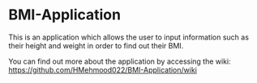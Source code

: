 # BMI-Application
This is an application which allows the user to input information such as their height and weight in order to find out their BMI.

You can find out more about the application by accessing the wiki:
https://github.com/HMehmood022/BMI-Application/wiki
